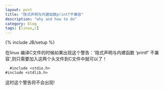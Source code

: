 ```yaml
---
layout: post
title: "隐式声明与内建函数printf不兼容"
description: "why and how to do"
category: blog 
tags: [linux,c]
---
```

{% include JB/setup %}

在linux 编译C文件的时候如果出现这个警告：'隐式声明与内建函数 ‘printf’ 不兼容',则只需要加入这两个头文件到C文件中就可以了！

      #include <stdio.h>
	#include <stdlib.h>


这时这个警告将不会出现!
